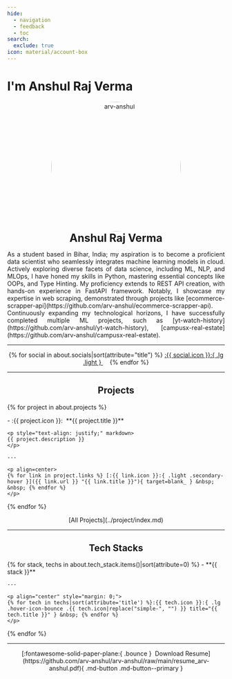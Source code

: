 ```yaml
---
hide:
  - navigation
  - feedback
  - toc
search:
  exclude: true
icon: material/account-box
---
```


# I'm Anshul Raj Verma

<style>
  @media (min-width: 900px) {
    main > div > div.md-content {
      max-width: 75%;
      margin: auto;
    }
  }
  article > h1 { display: none; }
  #my-projects-index { display: none; }
</style>

<p style="text-align: center; margin: 0px;" markdown>
  <img src="https://avatars.githubusercontent.com/u/111767754?v=4" alt="arv-anshul" style="width: 300px; border-radius: 50%;" />
  <p class="light" style="text-align: center; font-size: 25px; margin: 0px;"><strong>Anshul Raj Verma</strong></p>
</p>

<p style="text-align: justify;" markdown>
As a student based in Bihar, India; my aspiration is to become a proficient data scientist who seamlessly integrates machine learning models in cloud. Actively exploring diverse facets of data science, including ML, NLP, and MLOps, I have honed my skills in Python, mastering essential concepts like OOPs, and Type Hinting. My proficiency extends to REST API creation, with hands-on experience in FastAPI framework. Notably, I showcase my expertise in web scraping, demonstrated through projects like [ecommerce-scrapper-api](https://github.com/arv-anshul/ecommerce-scrapper-api). Continuously expanding my technological horizons, I have successfully completed multiple ML projects, such as [yt-watch-history](https://github.com/arv-anshul/yt-watch-history), [campusx-real-estate](https://github.com/arv-anshul/campusx-real-estate).
</p>

---

<p align="center" markdown>
{% for social in about.socials|sort(attribute="title") %}
<a href="{{ social.url }}" title="{{ social.title }}" > :{{ social.icon }}:{ .lg .light } </a>&nbsp; &nbsp;
{% endfor %}
</p>

---

<h2 class="light" align="center"><strong>Projects</strong></h2>

{% for project in about.projects %}
<div class="grid cards" markdown>
  - :{{ project.icon }}:&nbsp; **{{ project.title }}**

    <p style="text-align: justify;" markdown>
    {{ project.description }}
    </p>

    ---

    <p align=center>
    {% for link in project.links %} [:{{ link.icon }}:{ .light .secondary-hover }]({{ link.url }} "{{ link.title }}"){ target=blank_ } &nbsp; &nbsp; {% endfor %}
    </p>
</div>
{% endfor %}

<p align="center" markdown>[All Projects](../project/index.md)</p>

---

<h2 class="light" align="center"><strong>Tech Stacks</strong></h2>

<div class="grid cards" markdown>
{% for stack, techs in about.tech_stack.items()|sort(attribute=0) %}
  - **{{ stack }}**

    ---

    <p align="center" style="margin: 0;">
    {% for tech in techs|sort(attribute='title') %}:{{ tech.icon }}:{ .lg .hover-icon-bounce .{{ tech.icon|replace("simple-", "") }} title="{{ tech.title }}" } &nbsp; {% endfor %}
    </p>
{% endfor %}
</div>

---

<p align="center" markdown>
[:fontawesome-solid-paper-plane:{ .bounce }&nbsp; Download Resume](https://github.com/arv-anshul/arv-anshul/raw/main/resume_arv-anshul.pdf){ .md-button .md-button--primary }
</p>
